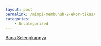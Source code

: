```yaml
---
layout: post
permalink: /mimpi-membunuh-2-ekor-tikus/
categories:
    - Uncategorized
---
```


[Baca Selengkapnya](/01)